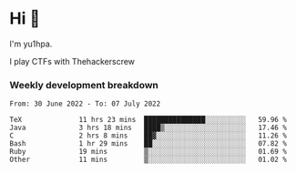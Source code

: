 # Hi 👋

I'm yu1hpa.

I play CTFs with Thehackerscrew

### Weekly development breakdown

<!--START_SECTION:waka-->

```text
From: 30 June 2022 - To: 07 July 2022

TeX              11 hrs 23 mins  ███████████████░░░░░░░░░░   59.96 %
Java             3 hrs 18 mins   ████▒░░░░░░░░░░░░░░░░░░░░   17.46 %
C                2 hrs 8 mins    ██▓░░░░░░░░░░░░░░░░░░░░░░   11.26 %
Bash             1 hr 29 mins    ██░░░░░░░░░░░░░░░░░░░░░░░   07.82 %
Ruby             19 mins         ▒░░░░░░░░░░░░░░░░░░░░░░░░   01.69 %
Other            11 mins         ▒░░░░░░░░░░░░░░░░░░░░░░░░   01.02 %
```

<!--END_SECTION:waka-->

